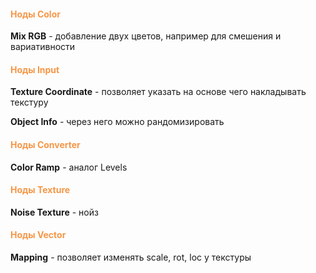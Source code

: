 #### **<font color="#f79646">Ноды Color</font>**

**Mix RGB** - добавление двух цветов, например для смешения и вариативности

#### **<font color="#f79646">Ноды Input</font>**

**Texture Coordinate** - позволяет указать на основе чего накладывать текстуру

**Object Info** - через него можно рандомизировать

#### **<font color="#f79646">Ноды Converter</font>**

**Color Ramp** - аналог Levels

#### **<font color="#f79646">Ноды Texture</font>**

**Noise Texture** - нойз

#### **<font color="#f79646">Ноды Vector</font>**

**Mapping** - позволяет изменять scale, rot, loc у текстуры